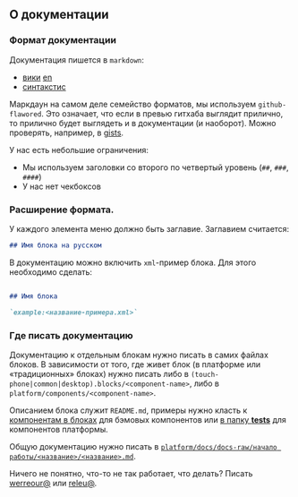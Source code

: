 ## О документации

### Формат документации

Документация пишется в `markdown`:
- [вики](https://ru.wikipedia.org/wiki/Markdown) [en](https://en.wikipedia.org/wiki/Markdown)
- [синтакстис](https://github.com/sandino/Markdown-Cheatsheet)

Маркдаун на самом деле семейство форматов, мы используем `github-flawored`. Это означает, что если в превью
гитхаба выглядит прилично, то прилично будет выглядеть и в документации (и наоборот). Можно проверять, например,
в [gists](https://github.yandex-team.ru/gist).

У нас есть небольшие ограничения:
- Мы используем заголовки со второго по четвертый уровень (`##`, `###`, `####`)
- У нас нет чекбоксов

### Расширение формата.

У каждого элемента меню должно быть заглавие. Заглавием считается:

```markdown
## Имя блока на русском
```

В документацию можно включить `xml`-пример блока. Для этого необходимо сделать:
```markdown

## Имя блока

`example:<название-примера.xml>`
```

### Где писать документацию

Документацию к отдельным блокам нужно писать в самих файлах блоков. В зависимости от того, где живет
блок (в платформе или «традиционных» блоках) нужно писать либо в `(touch-phone|common|desktop).blocks/<component-name>`,
либо в `platform/components/<component-name>`.

Описанием блока служит `README.md`, примеры нужно класть к
[компонентам в блоках](https://github.yandex-team.ru/serp/turbo/tree/dev/common.blocks/image/image.examples) для бэмовых компонентов
или [в папку __tests__](https://github.yandex-team.ru/serp/turbo/tree/dev/platform/components/BeruExpandableText/__tests__/examples)
для компонентов платформы.

Общую документацию нужно писать в
[`platform/docs/docs-raw/начало работы/<название>/<название>.md`](https://github.yandex-team.ru/serp/turbo/tree/dev/platform/docs/docs-raw/начало%20работы/about-documentation).

Ничего не понятно, что-то не так работает, что делать? Писать [werreour@](https://staff.yandex-team.ru/werreour) или [releu@](https://staff.yandex-team.ru/releu).
